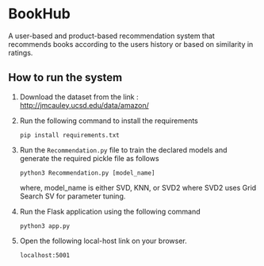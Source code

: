 # BookHub 

A user-based and product-based recommendation system that recommends books according to the users history or based on similarity in ratings.  

## How to run the system

1. Download the dataset from the link : http://jmcauley.ucsd.edu/data/amazon/
2. Run the following command to install the requirements  


    ``` pip install requirements.txt ```  
    
    
3. Run the `Recommendation.py` file to train the declared models and generate the required pickle file as follows   
  

    ```python3 Recommendation.py [model_name]```   
    
    
    where, model_name is either SVD, KNN, or SVD2 where SVD2 uses Grid Search SV for parameter tuning.
4. Run the Flask application using the following command  

    ``` python3 app.py ```  
   
5. Open the following local-host link on your browser.   

    ``` localhost:5001 ```
